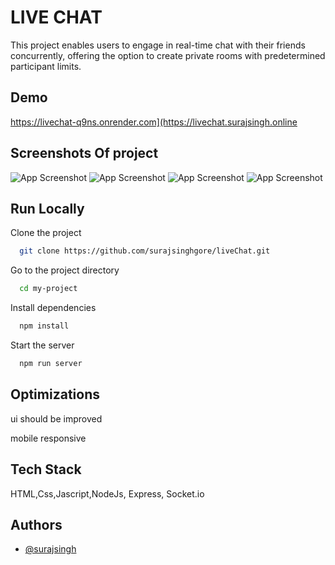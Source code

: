 
# LIVE CHAT

This project enables users to engage in real-time chat with their friends concurrently, offering the option to create private rooms with predetermined participant limits.

## Demo

https://livechat-q9ns.onrender.com](https://livechat.surajsingh.online


## Screenshots Of project

![App Screenshot](https://res.cloudinary.com/dnxv21hr0/image/upload/v1696860818/socket.io/Screenshot_2023-10-09_193831_vcdndu.png)
![App Screenshot](https://res.cloudinary.com/dnxv21hr0/image/upload/v1696860819/socket.io/Screenshot_2023-10-09_193850_ju4zym.png)
![App Screenshot](https://res.cloudinary.com/dnxv21hr0/image/upload/v1696860818/socket.io/Screenshot_2023-10-09_194001_toejg6.png)
![App Screenshot](https://res.cloudinary.com/dnxv21hr0/image/upload/v1696860819/socket.io/Screenshot_2023-10-09_194030_uyevfx.png)

## Run Locally

Clone the project

```bash
  git clone https://github.com/surajsinghgore/liveChat.git
```

Go to the project directory

```bash
  cd my-project
```

Install dependencies

```bash
  npm install
```

Start the server

```bash
  npm run server
```


## Optimizations

ui should be improved

mobile responsive


## Tech Stack

HTML,Css,Jascript,NodeJs, Express, Socket.io


## Authors

- [@surajsingh](https://www.linkedin.com/in/surajsinghgore/)

